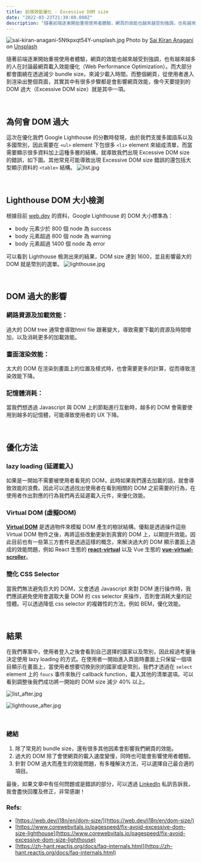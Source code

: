 ```yaml
---
title: 前端效能優化 - Excessive DOM size
date: "2022-03-23T21:30:00.000Z"
description: "隨著前端逐漸開始重視使用者體驗，網頁的效能也越來越受到強調，也有越來越多的人在討論最網頁載入效能優化（Web Performance Optimization）。而大部分都會圍繞在透過減少 bundle size，來減少載入時間。而整個網頁，從使用者進入到渲染出整個頁面，其實其中有很多步驟都是會影響網頁效能，像 DOM 過大（Excessive DOM size）就是其中一項。"
---
```

![sai-kiran-anagani-5Ntkpxqt54Y-unsplash.jpg](./index.jpg)
Photo by [Sai Kiran Anagani
](https://unsplash.com/@anagani_saikiran) on [Unsplash](https://unsplash.com/photos/5Ntkpxqt54Y)


隨著前端逐漸開始重視使用者體驗，網頁的效能也越來越受到強調，也有越來越多的人在討論最網頁載入效能優化（Web Performance Optimization）。而大部分都會圍繞在透過減少 bundle size，來減少載入時間。而整個網頁，從使用者進入到渲染出整個頁面，其實其中有很多步驟都是會影響網頁效能，像今天要提到的 DOM 過大（Excessive DOM size）就是其中一項。

<br>

## **為何會 DOM 過大**
這次在優化我們 Google Lighthouse 的分數時發現，由於我們支援多國語系以及多國幣別，因此需要在 `<ul>` element 下包很多 `<li>` element 來組成清單，而當需要顯示很多資料加上這種多層的結構，就導致我們出現 Excessive DOM size 的錯誤，如下圖。其他常見可能導致出現 Excessive DOM size 錯誤的還包括大型顯示資料的 `<table>` 結構。
![list.jpg](./list.png)

<br>

## **Lighthouse DOM 大小檢測**
根據目前 [web.dev](https://web.dev/i18n/en/dom-size/) 的資料，Google Lighthouse 的 DOM 大小標準為：

- body 元素少於 800 個 node 為 success
- body 元素超過 800 個 node 為 warning
- body 元素超過 1400 個 node 為 error

可以看到 Lighthouse 檢測出來的結果，DOM size 達到 1600，並且影響最大的 DOM 就是幣別的選單。
![lighthouse.jpg](./lighthouse.png)

<br>

## **DOM 過大的影響**
### 網路資源及加載效能：
過大的 DOM tree 通常會導致html file 跟著變大，導致需要下載的資源及時間增加，以及消耗更多的加載效能。

### 畫面渲染效能：
太大的 DOM 在渲染到畫面上的位置及樣式時，也會需要更多的計算，從而導致渲染效能下降。

### 記憶體消耗：
當我們想透過 Javascript 與 DOM 上的節點進行互動時，越多的 DOM 會需要使用到越多的記憶體，可能導致使用者的 UX 下降。

<br>

## 優化方法
### lazy loading (延遲載入)

如果是一開始不需要被使用者看見的 DOM，此時如果我們還去加載的話，就會導致效能的浪費。因此可以透過找出使用者在看到相關的 DOM 之前需要的行為，在使用者作出對應的行為我們再去延遲載入元件，來優化效能。

### Virtual DOM (虛擬DOM)

[**Virtual DOM**](https://zh-hant.reactjs.org/docs/faq-internals.html) 是透過物件來模擬 DOM 產生的樹狀結構。優點是透過操作這些 Virtual DOM 物件之後，再將這些改動更新到真實的 DOM 上，以期提升效能。因此目前也有一些第三方套件是透過這樣的概念，來解決過大的 DOM 顯示畫面上造成的效能問題，例如 React 生態的 [**react-virtual**](https://www.npmjs.com/package/react-virtual) 以及 Vue 生態的 [**vue-virtual-scroller**](https://www.npmjs.com/package/vue-virtual-scroller)。

### 簡化 CSS Selector

當我們無法避免巨大的 DOM，又會透過 Javascript 來對 DOM 進行操作時，我們應該避免使用會選取大量 DOM 的 css selector  來操作，否則會消耗大量的記憶體。可以透過降低 css selector 的複雜性的方法，例如 BEM，優化效能。

<br>

## 結果
在我們專案中，使用者登入之後會看到自己選擇的國家以及幣別，因此經過考量後決定使用 lazy loading 的方式。在使用者一開始進入頁面時畫面上只保留一個項目顯示在畫面上，當使用者想要切換到別的國家或是幣別，我們才透過在 `select` element 上的 `foucs` 事件來執行 callback function，載入其他的清單選項。可以看到調整後我們成功將一開始的 DOM size 減少 40% 以上。

![list_after.jpg](./list_after.png)

![lighthouse_after.jpg](./lighthouse_after.png)

<br>

### 總結

1. 除了常見的 bundle size，還有很多其他因素會影響我們網頁的效能。
2. 過大的 DOM 除了會使網頁的載入速度變慢，同時也可能會影響使用者體驗。
3. 針對 DOM 過大而產生的效能問題，有多種解決方法，可以選擇自己最合適的項目。

最後，如果文章中有任何問題或是錯誤的部分，可以透過 [LinkedIn](https://www.linkedin.com/in/yu-hsiang-wang/) 私訊告訴我，我會盡快回覆及修正，非常感謝！

### Refs:

- [https://web.dev/i18n/en/dom-size/](https://web.dev/i18n/en/dom-size/)
- [https://www.corewebvitals.io/pagespeed/fix-avoid-excessive-dom-size-lighthouse](https://www.corewebvitals.io/pagespeed/fix-avoid-excessive-dom-size-lighthouse)
- [https://zh-hant.reactjs.org/docs/faq-internals.html](https://zh-hant.reactjs.org/docs/faq-internals.html)